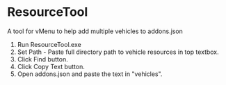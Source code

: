 # ResourceTool
A tool for vMenu to help add multiple vehicles to addons.json

1. Run ResourceTool.exe
2. Set Path - Paste full directory path to vehicle resources in top textbox.
3. Click Find button.
4. Click Copy Text button.
5. Open addons.json and paste the text in "vehicles".
